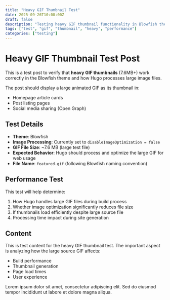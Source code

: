 ```yaml
---
title: "Heavy GIF Thumbnail Test"
date: 2025-09-26T10:00:00Z
draft: false
description: "Testing heavy GIF thumbnail functionality in Blowfish theme"
tags: ["test", "gif", "thumbnail", "heavy", "performance"]
categories: ["testing"]
---
```


# Heavy GIF Thumbnail Test Post

This is a test post to verify that **heavy GIF thumbnails** (7.6MB+) work correctly in the Blowfish theme and how Hugo processes large image files.

The post should display a large animated GIF as its thumbnail in:

- Homepage article cards
- Post listing pages  
- Social media sharing (Open Graph)

## Test Details

- **Theme**: Blowfish
- **Image Processing**: Currently set to `disableImageOptimization = false`
- **GIF File Size**: ~7.6 MB (large test file)
- **Expected Behavior**: Hugo should process and optimize the large GIF for web usage
- **File Name**: `featured.gif` (following Blowfish naming convention)

## Performance Test

This test will help determine:

1. How Hugo handles large GIF files during build process
2. Whether image optimization significantly reduces file size
3. If thumbnails load efficiently despite large source file
4. Processing time impact during site generation

## Content

This is test content for the heavy GIF thumbnail test. The important aspect is analyzing how the large source GIF affects:

- Build performance
- Thumbnail generation
- Page load times
- User experience

Lorem ipsum dolor sit amet, consectetur adipiscing elit. Sed do eiusmod tempor incididunt ut labore et dolore magna aliqua.